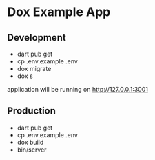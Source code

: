 # Dox Example App

## Development

- dart pub get
- cp .env.example .env
- dox migrate
- dox s

application will be running on http://127.0.0.1:3001

## Production

- dart pub get
- cp .env.example .env
- dox build
- bin/server
